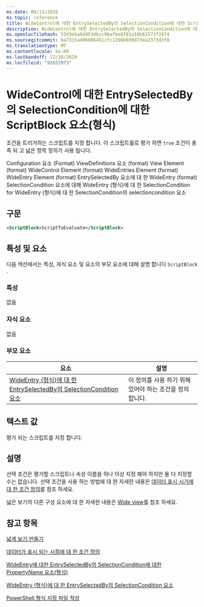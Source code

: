 ```yaml
---
ms.date: 09/13/2016
ms.topic: reference
title: WideControl에 대한 EntrySelectedBy의 SelectionCondition에 대한 ScriptBlock 요소(형식)
description: WideControl에 대한 EntrySelectedBy의 SelectionCondition에 대한 ScriptBlock 요소(형식)
ms.openlocfilehash: 53d3eba9d453dbcc96afbe8f81a16b61573f2874
ms.sourcegitcommit: ba7315a496986451cfc1296b659d73ea2373d3f0
ms.translationtype: MT
ms.contentlocale: ko-KR
ms.lasthandoff: 12/10/2020
ms.locfileid: "92651973"
---
```

# <a name="scriptblock-element-for-selectioncondition-for-entryselectedby-for-widecontrol-format"></a>WideControl에 대한 EntrySelectedBy의 SelectionCondition에 대한 ScriptBlock 요소(형식)

조건을 트리거하는 스크립트를 지정 합니다. 이 스크립트를로 평가 하면 `true` 조건이 충족 되 고 넓은 항목 정의가 사용 됩니다.

Configuration 요소 (Format) ViewDefinitions 요소 (format) View Element (format) WideControl Element (format) WideEntries Element (format) WideEntry Element (format) EntrySelectedBy 요소에 대 한 WideEntry (format) SelectionCondition 요소에 대해 WideEntry (형식)에 대 한 SelectionCondition for WideEntry (형식)에 대 한 SelectionCondition의 selectioncondition 요소

## <a name="syntax"></a>구문

```xml
<ScriptBlock>ScriptToEvaluate</ScriptBlock>
```

## <a name="attributes-and-elements"></a>특성 및 요소

다음 섹션에서는 특성, 자식 요소 및 요소의 부모 요소에 대해 설명 합니다 `ScriptBlock` .

### <a name="attributes"></a>특성

없음

### <a name="child-elements"></a>자식 요소

없음

### <a name="parent-elements"></a>부모 요소

|요소|설명|
|-------------|-----------------|
|[WideEntry (형식)에 대 한 EntrySelectedBy의 SelectionCondition 요소](./selectioncondition-element-for-entryselectedby-for-widecontrol-format.md)|이 정의를 사용 하기 위해 있어야 하는 조건을 정의 합니다.|

## <a name="text-value"></a>텍스트 값

평가 되는 스크립트를 지정 합니다.

## <a name="remarks"></a>설명

선택 조건은 평가할 스크립트나 속성 이름을 하나 이상 지정 해야 하지만 둘 다 지정할 수는 없습니다. 선택 조건을 사용 하는 방법에 대 한 자세한 내용은 [데이터 표시 시기에 대 한 조건 정의](./defining-conditions-for-displaying-data.md)를 참조 하세요.

넓은 보기의 다른 구성 요소에 대 한 자세한 내용은 [Wide view](./creating-a-wide-view.md)를 참조 하세요.

## <a name="see-also"></a>참고 항목

[넓게 보기 만들기](./creating-a-wide-view.md)

[데이터가 표시 되는 시점에 대 한 조건 정의](./defining-conditions-for-displaying-data.md)

[WideEntry에 대한 EntrySelectedBy의 SelectionCondition에 대한 PropertyName 요소(형식)](./propertyname-element-for-selectioncondition-for-entryselectedby-for-wideentry-format.md)

[WideEntry (형식)에 대 한 EntrySelectedBy의 SelectionCondition 요소](./selectioncondition-element-for-entryselectedby-for-widecontrol-format.md)

[PowerShell 형식 지정 파일 작성](./writing-a-powershell-formatting-file.md)
